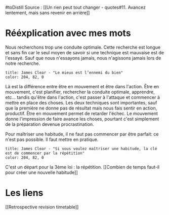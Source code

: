 #toDistill
Source : [[Un rien peut tout changer - quotes#11. Avancez lentement, mais sans revenir en arrière]]
# Rééxplication avec mes mots
Nous recherchons trop une conduite optimale. Cette recherche est longue et sans fin car le seul moyen de savoir si une technique est mauvaise est de l'essayé. Sauf que nous n'essayons jamais, nous n'agissons jamais lors de notre recherche. 
```ad-quote
title: James Clear - "Le mieux est l’ennemi du bien"
color: 204, 82, 0
```

Là est la différence entre être en mouvement et être dans l'action. Être en mouvement, c'est planifier, rechercher la conduite optimale, apprendre, etc... tandis qu'être dans l'action, c'est passer à l'attaque et commencer à mettre en place des choses. Les deux techniques sont importantes, sauf que la première ne donne pas de résultat mais nous fais sentir en action, productif. Être en mouvement permet de retarder l'échec. Le mouvement donne l'impression de faire avance les choses, pourtant c'est simplement de la préparation devenue procrastination.

Pour maîtriser une habitude, il ne faut pas commencer par être parfait: ce n'est pas possible. Il faut mettre en pratique.
```ad-quote
title: James Clear - "Si vous voulez maîtriser une habitude, la clé est de commencer par la répétition"
color: 204, 82, 0
```
C'est un départ pour la 3ème loi : la répétition.
[[Combien de temps faut-il pour créer une nouvelle habitude]]
# Les liens
[[Retrospective revision timetable]]